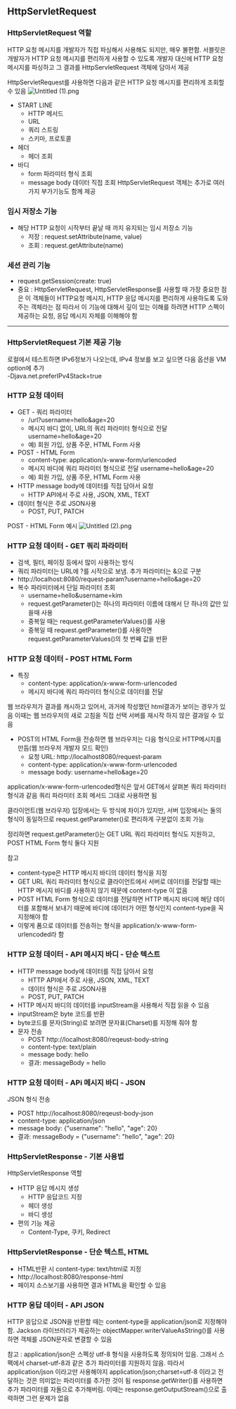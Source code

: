 ## HttpServletRequest
### HttpServletRequest 역할
HTTP 요청 메시지를 개발자가 직접 파싱해서 사용해도 되지만, 매우 불편함. 서블릿은 개발자가 HTTP 요청 메시지를
편리하게 사용할 수 있도록 개발자 대신에 HTTP 요청 메시지를 파싱하고 그 결과를 HttpServletRequest 객체에 담아서 제공

HttpServletRequest를 사용하면 다음과 같은 HTTP 요청 메시지를 편리하게 조회할 수 있음
![Untitled (1).png](..%2F..%2F..%2F..%2F..%2F..%2FDownloads%2FUntitled%20%281%29.png)

- START LINE
  - HTTP 메서드
  - URL
  - 쿼리 스트링
  - 스키마, 프로토콜
- 헤더
  - 헤더 조회
- 바디
  - form 파라미터 형식 조회
  - message body 데이터 직접 조회
HttpServletRequest 객체는 추가로 여러가지 부가기능도 함께 제공

### 임시 저장소 기능
- 해당 HTTP 요청이 시작부터 끝날 때 까지 유지되는 임시 저장소 기능
  - 저장 : request.setAttribute(name, value)
  - 조회 : request.getAttribute(name)

### 세션 관리 기능
- request.getSession(create: true)
- 중요 : HttpServletRequest, HttpServletResponse를 사용할 때 가장 중요한 점은 이 객체들이 HTTP요청 메시지, HTTP 응답
메시지를 편리하게 사용하도록 도와주는 객체라는 점
따라서 이 기능에 대해서 깊이 있는 이해를 하려면 HTTP 스펙이 제공하는 요청, 응답 메시지 자체를 이해해야 함

---
### HttpServletRequest 기본 제공 기능
로컬에서 테스트하면 IPv6정보가 나오는데, IPv4 정보를 보고 싶으면 다음 옵션을 VM option에 추가   
-Djava.net.preferIPv4Stack=true

### HTTP 요청 데이터
- GET - 쿼리 파라미터
  - /url?username=hello&age=20
  - 메시지 바디 없이, URL의 쿼리 파라미터 형식으로 전달 username=hello&age=20
  - 예) 회원 가입, 상품 주문, HTML Form 사용
- POST - HTML Form
  - content-type: application/x-www-form/urlencoded
  - 메시지 바디에 쿼리 파라미터 형식으로 전달 username=hello&age=20
  - 예) 회원 가입, 상품 주문, HTML Form 사용
- HTTP message body에 데이터를 직접 담아서 요청
  - HTTP API에서 주로 사용, JSON, XML, TEXT
- 데이터 형식은 주로 JSON사용
  - POST, PUT, PATCH

POST - HTML Form 예시
![Untitled (2).png](..%2F..%2F..%2F..%2F..%2F..%2FDownloads%2FUntitled%20%282%29.png)

### HTTP 요청 데이터 - GET 쿼리 파라미터
- 검색, 필터, 페이징 등에서 많이 사용하는 방식
- 쿼리 파라미터는 URL에 ?를 시작으로 보냄. 추가 파라미터는 &으로 구분
- http://localhost:8080/request-param?username=hello&age=20
- 복수 파라미터에서 단일 파라미터 조회
  - username=hello&username=kim
  - request.getParameter()는 하나의 파라미터 이름에 대해서 단 하나의 값만 있을때 사용
  - 중복일 때는 request.getParameterValues()를 사용
  - 중복일 때 request.getParameter()를 사용하면 request.getParameterValues()의 첫 번째 값을 반환

### HTTP 요청 데이터 - POST HTML Form
- 특징
  - content-type: application/x-www-form-urlencoded
  - 메시지 바디에 쿼리 파라미터 형식으로 데이터를 전달

웹 브라우저가 결과를 캐시하고 있어서, 과거에 작성했던 html결과가 보이는 경우가 있음
이때는 웹 브라우저의 새로 고침을 직접 선택
서버를 재시작 하지 않은 결과일 수 있음
- POST의 HTML Form을 전송하면 웹 브라우저는 다음 형식으로 HTTP메시지를 만듬(웹 브라우저 개발자 모드 확인)
  - 요청 URL: http://localhost8080/request-param
  - content-type: application/x-www-form-urlencoded
  - message body: username=hello&age=20

application/x-www-form-urlencoded형식은 앞서 GET에서 살펴본 쿼리 파라미터 형식과 같음
쿼리 파라미터 조회 메서드 그대로 사용하면 됨

클라이언트(웹 브라우저) 입장에서는 두 방식에 차이가 있지만, 서버 입장에서는 둘의 형식이 동일하므로 request.getParameter()로
편리하게 구분없이 조회 가능

정리하면 request.getParameter()는 GET URL 쿼리 파라미터 형식도 지원하고, POST HTML Form 형식 둘다 지원

참고
- content-type은 HTTP 메시지 바디의 데이터 형식을 지정
- GET URL 쿼리 파라미터 형식으로 클라이언트에서 서버로 데이터를 전달할 때는 HTTP 메시지 바디를 사용하지 않기 때문에 content-type 이 없음
- POST HTML Form 형식으로 데이터를 전달하면 HTTP 메시지 바디에 해당 데이터를 포함해서 보내기 때문에
바디에 데이터가 어떤 형식인지 content-type을 꼭 지정해야 함
- 이렇게 폼으로 데이터를 전송하는 형식을 application/x-www-form-urlencoded라 함

### HTTP 요청 데이터 - API 메시지 바디 - 단순 텍스트
- HTTP message body에 데이터를 직접 담아서 요청
  - HTTP API에서 주로 사용, JSON, XML, TEXT
  - 데이터 형식은 주로 JSON사용
  - POST, PUT, PATCH
- HTTP 메시지 바디의 데이터를 inputStream을 사용해서 직접 읽을 수 있음
- inputStream은 byte 코드를 반환
- byte코드를 문자(String)로 보려면 문자표(Charset)를 지정해 줘야 함
- 문자 전송
  - POST http://localhost:8080/reqeust-body-string
  - content-type: text/plain
  - message body: hello
  - 결과: messageBody = hello

### HTTP 요청 데이터 - APi 메시지 바디 - JSON
JSON 형식 전송
- POST http://localhost:8080/reqeust-body-json
- content-type: application/json
- message body: {"username": "hello", "age": 20}
- 결과: messageBody = {"username": "hello", "age": 20}

### HttpServletResponse - 기본 사용법
HttpServletResponse 역할
- HTTP 응답 메시지 생성
  - HTTP 응답코드 지정
  - 헤더 생성
  - 바디 생성
- 편의 기능 제공
  - Content-Type, 쿠키, Redirect

### HttpServletResponse - 단순 텍스트, HTML
- HTML반환 시 content-type: text/html로 지정
- http://localhost:8080/response-html
- 페이지 소스보기를 사용하면 결과 HTML을 확인할 수 있음

### HTTP 응답 데이터 - API JSON
HTTP 응답으로 JSON을 반환할 때는 content-type을 application/json로 지정해야 함. Jackson 라이브러리가 제공하는
objectMapper.writerValueAsString()를 사용하면 객체를 JSON문자로 변결할 수 있음

참고 : application/json은 스펙상 utf-8 형식을 사용하도록 정의되어 있음. 그래서 스펙에서 charset-utf-8과 같은 추가 파라미터를
지원하지 않음. 따라서 application/json 이라고만 사용해야지 application/json;charset=utf-8 이라고 전달하는 것은
의미없는 파라미터를 추가한 것이 됨
response.getWriter()를 사용하면 추가 파라미터를 자돌으로 추가해버림. 이때는
response.getOutputStream()으로 출력하면 그런 문제가 없음